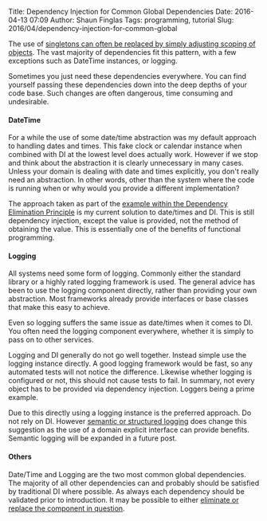 Title: Dependency Injection for Common Global Dependencies
Date: 2016-04-13 07:09
Author: Shaun Finglas
Tags: programming, tutorial
Slug: 2016/04/dependency-injection-for-common-global

The use of [singletons can often be replaced by simply adjusting scoping
of
objects](https://blog.shaunfinglas.co.uk/2016/03/singletons-and-singleton-lifestyle.html).
The vast majority of dependencies fit this pattern, with a few
exceptions such as DateTime instances, or logging.

Sometimes you just need these dependencies everywhere. You can find
yourself passing these dependencies down into the deep depths of your
code base. Such changes are often dangerous, time consuming and
undesirable.

#### DateTime

For a while the use of some date/time abstraction was my default
approach to handling dates and times. This fake clock or calendar
instance when combined with DI at the lowest level does actually work.
However if we stop and think about the abstraction it is clearly
unnecessary in many cases. Unless your domain is dealing with date and
times explicitly, you don't really need an abstraction. In other words,
other than the system where the code is running when or why would you
provide a different implementation?

The approach taken as part of the [example within the Dependency
Elimination
Principle](https://blog.shaunfinglas.co.uk/2015/03/dependency-elimination-principle.html)
is my current solution to date/times and DI. This is still dependency
injection, except the value is provided, not the method of obtaining the
value. This is essentially one of the benefits of functional
programming.

#### Logging

All systems need some form of logging. Commonly either the standard
library or a highly rated logging framework is used. The general advice
has been to use the logging component directly, rather than providing
your own abstraction. Most frameworks already provide interfaces or base
classes that make this easy to achieve.

Even so logging suffers the same issue as date/times when it comes to
DI. You often need the logging component everywhere, whether it is
simply to pass on to other services.

Logging and DI generally do not go well together. Instead simple use the
logging instance directly. A good logging framework would be fast, so
any automated tests will not notice the difference. Likewise whether
logging is configured or not, this should not cause tests to fail. In
summary, not every object has to be provided via dependency injection.
Loggers being a prime example.

Due to this directly using a logging instance is the preferred approach.
Do not rely on DI. However [semantic or structured
logging](https://msdn.microsoft.com/en-us/library/dn440729%28v=pandp.60%29.aspx)
does change this suggestion as the use of a domain explicit interface
can provide benefits. Semantic logging will be expanded in a future
post.

#### Others

Date/Time and Logging are the two most common global dependencies. The
majority of all other dependencies can and probably should be satisfied
by traditional DI where possible. As always each dependency should be
validated prior to introduction. It may be possible to either [eliminate
or replace the component in
question](https://blog.shaunfinglas.co.uk/2015/03/dependency-elimination-principle.html).